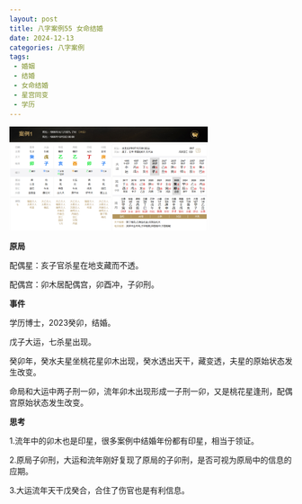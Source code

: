 ```yaml
---
layout: post
title: 八字案例55 女命结婚
date: 2024-12-13
categories: 八字案例
tags: 
 - 婚姻
 - 结婚
 - 女命结婚
 - 星宫同变
 - 学历
---
```


<img src="/images/bazi-example/bazi-example-55.PNG" width="70%">

**原局**

配偶星：亥子官杀星在地支藏而不透。

配偶宫：卯木居配偶宫，卯酉冲，子卯刑。

**事件**

学历博士，2023癸卯，结婚。

戊子大运，七杀星出现。

癸卯年，癸水夫星坐桃花星卯木出现，癸水透出天干，藏变透，夫星的原始状态发生改变。

命局和大运中两子刑一卯，流年卯木出现形成一子刑一卯，又是桃花星逢刑，配偶宫原始状态发生改变。
		
**思考**

1.流年中的卯木也是印星，很多案例中结婚年份都有印星，相当于领证。

2.原局子卯刑，大运和流年刚好复现了原局的子卯刑，是否可视为原局中的信息的应期。

3.大运流年天干戊癸合，合住了伤官也是有利信息。
